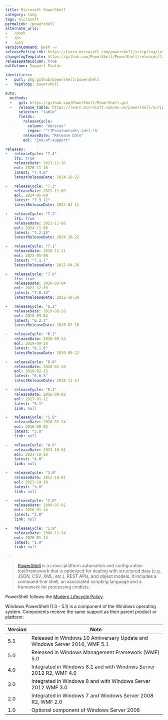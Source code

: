 ```yaml
---
title: Microsoft PowerShell
category: lang
tags: microsoft
permalink: /powershell
alternate_urls:
-   /pwsh
-   /ps
-   /ps1
versionCommand: pwsh -v
releasePolicyLink: https://learn.microsoft.com/powershell/scripting/install/powershell-support-lifecycle
changelogTemplate: https://github.com/PowerShell/PowerShell/releases/tag/v__LATEST__
releaseDateColumn: true
eolColumn: Support Status

identifiers:
-   purl: pkg:github/powershell/powershell
-   repology: powershell

auto:
  methods:
  -   git: https://github.com/PowerShell/PowerShell.git
  -   release_table: https://learn.microsoft.com/en-us/powershell/scripting/install/powershell-support-lifecycle
      selector: "table"
      fields:
        releaseCycle:
          column: "Version"
          regex: '^(?P<value>\d+\.\d+).*$'
        releaseDate: "Release Date"
        eol: "End-of-support"

releases:
-   releaseCycle: "7.4"
    lts: true
    releaseDate: 2023-11-16
    eol: 2026-11-10
    latest: "7.4.6"
    latestReleaseDate: 2024-10-22

-   releaseCycle: "7.3"
    releaseDate: 2022-11-09
    eol: 2024-05-08
    latest: "7.3.12"
    latestReleaseDate: 2024-04-11

-   releaseCycle: "7.2"
    lts: true
    releaseDate: 2021-11-08
    eol: 2024-11-08
    latest: "7.2.24"
    latestReleaseDate: 2024-10-22

-   releaseCycle: "7.1"
    releaseDate: 2020-11-11
    eol: 2022-05-08
    latest: "7.1.7"
    latestReleaseDate: 2022-04-26

-   releaseCycle: "7.0"
    lts: true
    releaseDate: 2020-03-04
    eol: 2022-12-03
    latest: "7.0.13"
    latestReleaseDate: 2022-10-20

-   releaseCycle: "6.2"
    releaseDate: 2019-03-28
    eol: 2020-09-04
    latest: "6.2.7"
    latestReleaseDate: 2020-07-16

-   releaseCycle: "6.1"
    releaseDate: 2018-09-13
    eol: 2019-09-28
    latest: "6.1.6"
    latestReleaseDate: 2019-09-12

-   releaseCycle: "6.0"
    releaseDate: 2018-01-20
    eol: 2019-02-13
    latest: "6.0.5"
    latestReleaseDate: 2018-11-13

-   releaseCycle: "5.1"
    releaseDate: 2016-08-02
    eol: 2027-01-12
    latest: "5.1"
    link: null

-   releaseCycle: "5.0"
    releaseDate: 2016-02-24
    eol: 2016-08-02
    latest: "5.0"
    link: null

-   releaseCycle: "4.0"
    releaseDate: 2013-10-01
    eol: 2023-10-10
    latest: "4.0"
    link: null

-   releaseCycle: "3.0"
    releaseDate: 2012-10-01
    eol: 2023-10-10
    latest: "3.0"
    link: null

-   releaseCycle: "2.0"
    releaseDate: 2009-07-01
    eol: 2020-01-14
    latest: "2.0"
    link: null

-   releaseCycle: "1.0"
    releaseDate: 2006-11-14
    eol: 2020-01-14
    latest: "1.0"
    link: null

---
```


> [PowerShell](https://aka.ms/powershell)  is a cross-platform automation and configuration
> tool/framework that is optimized for dealing with structured data (e.g. JSON, CSV, XML, etc.),
> REST APIs, and object models. It includes a command-line shell, an associated scripting language
> and a framework for processing cmdlets.

PowerShell follows the [Modern Lifecycle Policy](https://learn.microsoft.com/powershell/scripting/install/PowerShell-Support-Lifecycle).

Windows PowerShell (1.0 - 5.1) is a component of the Windows operating system. Components receive
the same support as their parent product or platform:

| Version   | Note                                                                       |
|-----------|----------------------------------------------------------------------------|
| 5.1       | Released in Windows 10 Anniversary Update and Windows Server 2016, WMF 5.1 |
| 5.0       | Released in Windows Management Framework (WMF) 5.0                         |
| 4.0       | Integrated in Windows 8.1 and with Windows Server 2012 R2, WMF 4.0         |
| 3.0       | Integrated in Windows 8 and with Windows Server 2012 WMF 3.0               |
| 2.0       | Integrated in Windows 7 and Windows Server 2008 R2, WMF 2.0                |
| 1.0       | Optional component of Windows Server 2008                                  |
